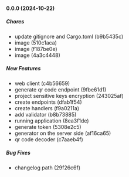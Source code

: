 #### 0.0.0 (2024-10-22)

##### Chores

*  update gitignore and Cargo.toml (b9b5435c)
*  image (510c1aca)
*  image (f187be0e)
*  image (4a3c4448)

##### New Features

*  web client (c4b56659)
*  generate qr code endpoint (9fbe61d1)
*  project sensitive keys encryption (243025af)
*  create endpoints (dfab1f54)
*  create handlers (f9a0211a)
*  add validator (b8b73885)
*  running application (8ea3f1de)
*  generate token (5308e2c5)
*  generator on the server side (af16ca65)
*  qr code decoder (c7aaeb4f)

##### Bug Fixes

*  changelog path (29f26c6f)


